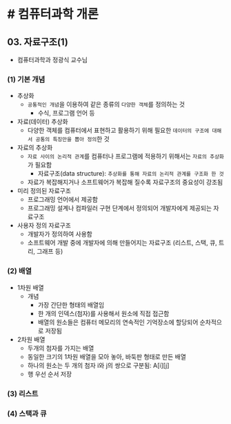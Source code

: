 # # 컴퓨터과학 개론

## 03. 자료구조(1)

- 컴퓨터과학과 정광식 교수님

### (1) 기본 개념

- 추상화
    - `공통적인 개념`을 이용하여 같은 종류의 `다양한 객체`를 정의하는 것
        - 수식, 프로그램 언어 등
- 자료(데이터) 추상화
    - 다양한 객체를 컴퓨터에서 표현하고 활용하기 위해 필요한 `데이터의 구조에 대해서 공통의 특징만을 뽑아 정의`한 것
- 자료의 추상화
    - `자료 사이의 논리적 관계`를 컴퓨터나 프로그램에 적용하기 위해서는 `자료의 추상화`가 필요함
        - 자료구조(data structure): `추상화를 통해 자료의 논리적 관계를 구조화 한 것`
    - 자료가 복잡해지거나 소프트웨어가 복잡해 질수록 자료구조의 중요성이 강조됨
- 미리 정의된 자료구조
    - 프로그래밍 언어에서 제공함
    - 프로그래밍 설계나 컴파일러 구현 단계에서 정의되어 개발자에게 제공되는 자료구조
- 사용자 정의 자료구조
    - 개발자가 정의하여 사용함
    - 소프트웨어 개발 중에 개발자에 의해 만들어지는 자료구조 (리스트, 스택, 큐, 트리, 그래프 등)

### (2) 배열

- 1차원 배열
    - 개념
        - 가장 간단한 형태의 배열임
        - 한 개의 인덱스(첨자)를 사용해서 원소에 직접 접근함
        - 배열의 원소들은 컴퓨터 메모리의 연속적인 기억장소에 할당되어 순차적으로 저장됨
- 2차원 배열
    - 두개의 첨자를 가지는 배열
    - 동일한 크기의 1차원 배열을 모아 놓아, 바둑판 형태로 만든 배열
    - 하나의 원소는 두 개의 첨자 i와 j의 쌍으로 구분됨: A[i][j]
    - 행 우선 순서 저장

### (3) 리스트

### (4) 스택과 큐